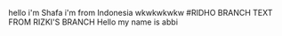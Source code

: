 hello i'm Shafa
i'm from Indonesia
wkwkwkwkw
#RIDHO BRANCH
TEXT FROM RIZKI'S BRANCH
Hello my name is abbi

